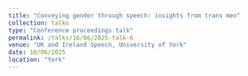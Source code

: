 ```yaml
---
title: "Conveying gender through speech: insights from trans men"
collection: talks
type: "Conference proceedings talk"
permalink: /talks/16/06/2025-talk-6
venue: "UK and Ireland Speech, University of York"
date: 16/06/2025
location: "York"
---
```

